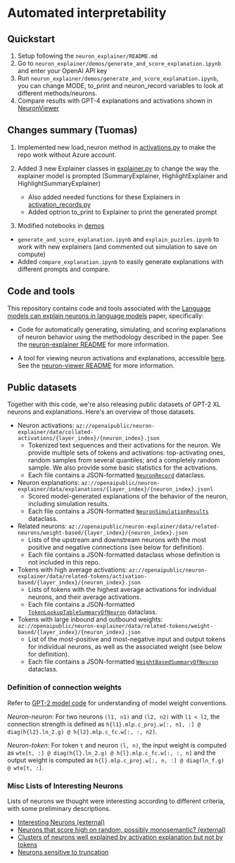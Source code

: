 # Automated interpretability


## Quickstart

1. Setup following the `neuron_explainer/README.md`
2. Go to `neuron_explainer/demos/generate_and_score_explanation.ipynb` and enter your OpenAI API key
3. Run `neuron_explainer/demos/generate_and_score_explanation.ipynb`, you can change MODE, to_print and neuron_record variables to look at different methods/neurons.
4. Compare results with GPT-4 explanations and activations shown in [NeuronViewer](https://openaipublic.blob.core.windows.net/neuron-explainer/neuron-viewer/index.html)

## Changes summary (Tuomas)

1. Implemented new load_neuron method in [activations.py](https://github.com/tuomaso/automated-interpretability-tuning/blob/main/neuron-explainer/neuron_explainer/activations/activations.py) to make the repo work without Azure account.

2. Added 3 new Explainer classes in [explainer.py](https://github.com/tuomaso/automated-interpretability-tuning/blob/main/neuron-explainer/neuron_explainer/explanations/explainer.py) to change the way the explainer model is prompted (SummaryExplainer, HighlightExplainer and HighlightSummaryExplainer)
    * Also added needed functions for these Explainers in [activation_records.py](https://github.com/tuomaso/automated-interpretability-tuning/blob/main/neuron-explainer/neuron_explainer/activations/activation_records.py)
    * Added optrion to_print to Explainer to print the generated prompt
    
3. Modified notebooks in [demos](https://github.com/tuomaso/automated-interpretability-tuning/tree/main/neuron-explainer/demos) 
* `generate_and_score_explanation.ipynb` and `explain_puzzles.ipynb` to work with new explainers (and commented out simulation to save on compute)
* Added `compare_explanation.ipynb` to easily generate explanations with different prompts and compare.



## Code and tools

This repository contains code and tools associated with the [Language models can explain neurons in
language models](https://openaipublic.blob.core.windows.net/neuron-explainer/paper/index.html) paper, specifically:

* Code for automatically generating, simulating, and scoring explanations of neuron behavior using
the methodology described in the paper. See the
[neuron-explainer README](neuron-explainer/README.md) for more information.

* A tool for viewing neuron activations and explanations, accessible
[here](https://openaipublic.blob.core.windows.net/neuron-explainer/neuron-viewer/index.html). See
the [neuron-viewer README](neuron-viewer/README.md) for more information.

## Public datasets

Together with this code, we're also releasing public datasets of GPT-2 XL neurons and explanations.
Here's an overview of those datasets.  

* Neuron activations: `az://openaipublic/neuron-explainer/data/collated-activations/{layer_index}/{neuron_index}.json`
    - Tokenized text sequences and their activations for the neuron. We
    provide multiple sets of tokens and activations: top-activating ones, random
    samples from several quantiles; and a completely random sample. We also provide
    some basic statistics for the activations.
    - Each file contains a JSON-formatted
    [`NeuronRecord`](neuron-explainer/neuron_explainer/activations/activations.py#L89) dataclass.
* Neuron explanations: `az://openaipublic/neuron-explainer/data/explanations/{layer_index}/{neuron_index}.jsonl`
    - Scored model-generated explanations of the behavior of the neuron, including simulation results.
    - Each file contains a JSON-formatted
    [`NeuronSimulationResults`](neuron-explainer/neuron_explainer/explanations/explanations.py#L146)
    dataclass.
* Related neurons: `az://openaipublic/neuron-explainer/data/related-neurons/weight-based/{layer_index}/{neuron_index}.json`
    - Lists of the upstream and downstream neurons with the most positive and negative connections (see below for definition).
    - Each file contains a JSON-formatted dataclass whose definition is not included in this repo.
* Tokens with high average activations:
`az://openaipublic/neuron-explainer/data/related-tokens/activation-based/{layer_index}/{neuron_index}.json`
    - Lists of tokens with the highest average activations for individual neurons, and their average activations.
    - Each file contains a JSON-formatted [`TokenLookupTableSummaryOfNeuron`](neuron-explainer/neuron_explainer/activations/token_connections.py#L36)
    dataclass.
* Tokens with large inbound and outbound weights:
`az://openaipublic/neuron-explainer/data/related-tokens/weight-based/{layer_index}/{neuron_index}.json`
    - List of the most-positive and most-negative input and output tokens for individual neurons,
    as well as the associated weight (see below for definition). 
    - Each file contains a JSON-formatted [`WeightBasedSummaryOfNeuron`](neuron-explainer/neuron_explainer/activations/token_connections.py#L17)
    dataclass.
    
### Definition of connection weights

Refer to [GPT-2 model code](https://github.com/openai/gpt-2/blob/master/src/model.py) for
understanding of model weight conventions.

*Neuron-neuron*: For two neurons `(l1, n1)` and `(l2, n2)` with `l1 < l2`, the connection strength is defined as
`h{l1}.mlp.c_proj.w[:, n1, :] @ diag(h{l2}.ln_2.g) @ h{l2}.mlp.c_fc.w[:, :, n2]`.

*Neuron-token*: For token `t` and neuron `(l, n)`, the input weight is computed as
`wte[t, :] @ diag(h{l}.ln_2.g) @ h{l}.mlp.c_fc.w[:, :, n]`
and the output weight is computed as
`h{l}.mlp.c_proj.w[:, n, :] @ diag(ln_f.g) @ wte[t, :]`.

### Misc Lists of Interesting Neurons
Lists of neurons we thought were interesting according to different criteria, with some preliminary descriptions.
* [Interesting Neurons (external)](https://docs.google.com/spreadsheets/d/1p7fYs31NU8sJoeKyUx4Mn2laGx8xXfHg_KcIvYiKPpg/edit#gid=0)
* [Neurons that score high on random, possibly monosemantic? (external)](https://docs.google.com/spreadsheets/d/1TqKFcz-84jyIHLU7VRoTc8BoFBMpbgac-iNBnxVurQ8/edit?usp=sharing)
* [Clusters of neurons well explained by activation explanation but not by tokens](https://docs.google.com/document/d/1lWhKowpKDdwTMALD_K541cdwgGoQx8DFUSuEe1U2AGE/edit?usp=sharing)
* [Neurons sensitive to truncation](https://docs.google.com/document/d/1x89TWBvuHcyC2t01EDbJZJ5LQYHozlcS-VUmr5shf_A/edit?usp=sharing)

